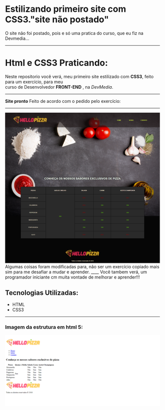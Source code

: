 # Estilizando primeiro site com CSS3."site não postado"
 O site não foi postado, pois e só uma pratica do curso, que eu fiz na Devmedia...
_____
# Html e CSS3 Praticando:
    
   Neste repositorio você verá, meu primeiro site estilizado com **CSS3**, feito para um exercício, para meu  
curso de Desenvolvedor **FRONT-END** , na *DevMedia*.
______ 
**Site pronto** Feito de acordo com o pedido pelo exercício:
______
<img src="site%20hello%20pizza%20ex/img/screencapture-10-0-0-103-5500-site-hello-pizza-ex-pizza-html-2021-11-03-20_05_07.png " alt="imagem de Site finalizado" title="Site finalizado" width="700" heigth="800">
   Algumas coisas foram modificadas para, não ser um exercício copiado mais sim para me desafiar a mudar e aprender.
____
Você tambem verá, um programador iniciante cm muita vontade de melhorar e aprender!!!

## Tecnologias Utilizadas:
* HTML
* CSS3
_____

### Imagem da estrutura em html 5:
<img src="site%20hello%20pizza%20ex/screencapture-file-C-Users-danie-OneDrive-Documentos-GitHub-learning-css-in-practice-unposted-site-site-hello-pizza-ex-pizza-html-2021-11-02-16_58_30.png" alt="imagem do html" heigth="700" width="600">
